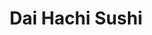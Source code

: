 ---
layout: place
title: "Dai Hachi Sushi"
permalink: /new-york/new-york/dai-hachi-sushi.html
stateAbbr: NY
stateName: New York
cityName: New York
place_id: ChIJQ_TyS1ZZwokRkOjP0LEQSVc
photos:
  - name: >-
      places/ChIJQ_TyS1ZZwokRkOjP0LEQSVc/photos/AUy1YQ36wdS4FCPLCEvtMj5Rkm27Qq5ra5wNcmbKLHcDxiECuIm8jB4EKVVhFxSUUheBNF0gD6aoo4vMr14p_2cMZqZWlKPDV_QXrhreW_ZI9J1RW_JtCMYf5Si6yT4Wjks0BvAsQd-KsmmpzSFMBqH9eIX1BhlpTagahQ1sdiM1IuvBYcbKxsc6uRv3j14-i_j2spPiWbZT5z5cly4PPB6bouzdblPzMD7HACryHr-Nt__WkRSVGD1Ri-Mx3y0rvyaa2sH0ZYWPQmQIBsxH9BZyDhoKlsCN1O_iExpboTcsvFn990-mAZadKJjg7kc8Dgsal3jnOhheUoaHiO7FSPWuURYRZtGzRw4wxOSVid63oSMCY7pU299ijx6rQnV7ttzE7-bsUq_iDzGFl2URQqdRmMaf_FYQVIYUNIk_lqT00Ec
    widthPx: 1440
    heightPx: 1440
    authorAttributions:
      - displayName: Aries Mar
        uri: https://maps.google.com/maps/contrib/112491636873206270857
        photoUri: >-
          https://lh3.googleusercontent.com/a-/ALV-UjX-ooxaqbKQJXxOz3h66hqv4dSa5KU4efUayMFWrm9USMWohv1u=s100-p-k-no-mo
    flagContentUri: >-
      https://www.google.com/local/imagery/report/?cb_client=maps_api_places.places_api&image_key=!1e10!2sCIHM0ogKEICAgIDtoODrTw&hl=en-US
    googleMapsUri: >-
      https://www.google.com/maps/place//data=!3m4!1e2!3m2!1sCIHM0ogKEICAgIDtoODrTw!2e10!4m2!3m1!1s0x89c259564bf2f443:0x574910b1d0cfe890
  - name: >-
      places/ChIJQ_TyS1ZZwokRkOjP0LEQSVc/photos/AUy1YQ2MjmiKLlX2yzOZNGGAKWbTVWMtrsDXwtfetPmurItLE9e8FntYTJlfuWxhQWYb8yzN7p10AEqX1DB8FCGsWW1sw1yuFSjVtKgu1EyRky-I39DNn2ReiTHCURc__QOnTTjhUgxwfDzd4m8DwbwJ2hYdt1sPWP9iy8Ubj6vQkA_zjailK2kE9LlAYuKNsR-puIo3-bdBdLlDlcQp0YdzLgP7dTfOFHRKxRkC9tHcCxE2tfnhmDZRriyFTcLa5FLq0M4gNB0GOypJLHoja8OAyUYwuIXzVPAsey2YADS7snYxdbKCvZlLlBRGkkQskEymHH0uXd2c9lN5CrPazhsy-NyAQBmYzzJ-pJXN-zA-MrBxMe80uY7FA6S4q-LM-um8qAZY-1P2ozjtPitoiFw92rB-3OsxBVG2MhAA5icCT1d_ja8
    widthPx: 3931
    heightPx: 2107
    authorAttributions:
      - displayName: Dorline Bosboom
        uri: https://maps.google.com/maps/contrib/113248696068336492273
        photoUri: >-
          https://lh3.googleusercontent.com/a-/ALV-UjUAhZYSZamyn5CvBwBzHUJoh5SQLXmB-kk2UccHWrPPOKyrmItvkA=s100-p-k-no-mo
    flagContentUri: >-
      https://www.google.com/local/imagery/report/?cb_client=maps_api_places.places_api&image_key=!1e10!2sCIHM0ogKEICAgICh49nAuwE&hl=en-US
    googleMapsUri: >-
      https://www.google.com/maps/place//data=!3m4!1e2!3m2!1sCIHM0ogKEICAgICh49nAuwE!2e10!4m2!3m1!1s0x89c259564bf2f443:0x574910b1d0cfe890
  - name: >-
      places/ChIJQ_TyS1ZZwokRkOjP0LEQSVc/photos/AUy1YQ1zb6a0gxDy29zKAvvQsqyDX9VlgrqyST-hzGa3eDGQ4EQSGC2sxdnKKUrxGMitJhlq9WRT3plBoXKmTSLd7h3iCc8ucrWobnTEG8gb5_GJQ_rDxGOslvgC7gwcb25oCSLNGj-QBj7C37RvvyaGmMh4UH5m_hWVfjUf5-7FB8LGh3NN1KSguhMuAOhZ9ENrxJTuQTvsuEKPcibv6os53uxP5iY7wIF4prPAq5k0QsALJ25_5tnQfq9MmulVJZJ4TTc6J0PROoR6tXJdW_OKh74U18VcQtZmLoQAhOduCDXWtf3WY6m58ej22MldBR09XFkUjsHZNfgNyct5qLhk332Zun54en-vMi6-cjEevwfCmvSqOpTc7hWNQiIi9ZJsVHdyv82Vw7ApWFusnAIt7MRHCSW0AbaQXCRwe-qTC6Q
    widthPx: 4716
    heightPx: 3540
    authorAttributions:
      - displayName: Yanisa Kham
        uri: https://maps.google.com/maps/contrib/116851460250451287977
        photoUri: >-
          https://lh3.googleusercontent.com/a-/ALV-UjW5Z8j7ElYciVKGVlm60tmTJjh2jKP4ZKdLS9t-hbvAEMVwu4k6Rw=s100-p-k-no-mo
    flagContentUri: >-
      https://www.google.com/local/imagery/report/?cb_client=maps_api_places.places_api&image_key=!1e10!2sCIHM0ogKEICAgICZ_eSnAw&hl=en-US
    googleMapsUri: >-
      https://www.google.com/maps/place//data=!3m4!1e2!3m2!1sCIHM0ogKEICAgICZ_eSnAw!2e10!4m2!3m1!1s0x89c259564bf2f443:0x574910b1d0cfe890
  - name: >-
      places/ChIJQ_TyS1ZZwokRkOjP0LEQSVc/photos/AUy1YQ1u055UkiUveaiHTx2w6SK3n_P628UQ8YHYdrAXEKy3JTRCUDPuqnb3QB49dKKNkveXTcpEAt--hjH_qDTPMc5X3qEXrBpJMnMA4HZuxT63xkgKZ0qDueSaL2ntX2gaUH7UP8RMp5GUnEp4Sv8EdyLt7e0JTas5Xlg5g51VKtbA9D01rLS5CX0eMvN8mi3jcT2im7vC2NcnKO2ujPkaiATrOeLjU9-TgxvjldAfhdUL4eAB_WTDgo0l5glvgmbIoTmab4AVJuk67lwoW8Na8CnZQsHjc79qnZ2jYC7Yy8u0r8G8VjMYemo4Il9rBcWK9aqC_fB5O801JsBFbNTuSgg4EknX3AtO6UC9waqqAC_P0is58aX_T7cawLdKgb3PX4sZAn5n0fivMlxizvdbm4ea6vAk91xaA7BppN3_ykwuKA
    widthPx: 3024
    heightPx: 3024
    authorAttributions:
      - displayName: ReedH
        uri: https://maps.google.com/maps/contrib/115878967810096426328
        photoUri: >-
          https://lh3.googleusercontent.com/a-/ALV-UjWsidbgJWXrG5VbkkR8giN5WtaJ-KEAgFCQbP-pDkL34CoX9I7F=s100-p-k-no-mo
    flagContentUri: >-
      https://www.google.com/local/imagery/report/?cb_client=maps_api_places.places_api&image_key=!1e10!2sCIHM0ogKEICAgIDF54-2Gw&hl=en-US
    googleMapsUri: >-
      https://www.google.com/maps/place//data=!3m4!1e2!3m2!1sCIHM0ogKEICAgIDF54-2Gw!2e10!4m2!3m1!1s0x89c259564bf2f443:0x574910b1d0cfe890
  - name: >-
      places/ChIJQ_TyS1ZZwokRkOjP0LEQSVc/photos/AUy1YQ3h6iV87RsoiYMixWwg4mepdeZ52POukHvgkkHIw-zROy9QageJ7QRuDpVIuOYZiFOiPXm8mUw8k7gvm24yRJotvBgGH48F3HEPgnoQ_OORsojqJ3CrNsHatY1UJAyEiW4skDRXmTlCQsi3_W3MTPoWEqsp_e0-gx6CWqvBduoi0t-5AKek086M7r3_G7hkp4qcRalnvB5Q2exgjk9_fXQ5se3-cOUxsH5ht7IFDluYv4IxwALYUpMSb761_a6qhc7KsLHtOnMja0PHo9hFf4YWCnIrPuW5lCAxcCHlfiDMOXH7yZzqoEaepRmd16BShQLO8-FlGHFQL_CVPM-hq-I0b_PzSBpBpSxRmFGywoKrRt7HLycpI_F3R9VKI4PzzuIZuiSSEFWuVPjASYPkDKy0aXhvBNAJjrLhGMTBaWkN2Q
    widthPx: 3024
    heightPx: 4032
    authorAttributions:
      - displayName: luo ji zheng
        uri: https://maps.google.com/maps/contrib/110865817581926347723
        photoUri: >-
          https://lh3.googleusercontent.com/a/ACg8ocLVhsosng9cbQ_P4SbkuLWZwpxh5wikDL_UhQZ6yzf8eDqLXg=s100-p-k-no-mo
    flagContentUri: >-
      https://www.google.com/local/imagery/report/?cb_client=maps_api_places.places_api&image_key=!1e10!2sCIHM0ogKEICAgICXpJPBLA&hl=en-US
    googleMapsUri: >-
      https://www.google.com/maps/place//data=!3m4!1e2!3m2!1sCIHM0ogKEICAgICXpJPBLA!2e10!4m2!3m1!1s0x89c259564bf2f443:0x574910b1d0cfe890
  - name: >-
      places/ChIJQ_TyS1ZZwokRkOjP0LEQSVc/photos/AUy1YQ3m4-WlJti_cpHdTSxJUAckqvfXA1Z2cbPD56azBRHwoi-Azu_TeuaFMzm2poyp7nJ-9qpY79kTxe6mrtUO4Ii4MIcm3fbzou6cia4maVYJ3Go7UJt1f85DvD70Qft_Fl0JbabtpdC0u23ftzs9QYJy6vhkf1kj4Su7OCY_AnLolMyhm1Lz2-P0t9RhMUsIajuzpjPZQk3zJy5rE5Mz9IdKdrc83tHGUn0gP6Euy3UB0PZ1SwiudJumYvrw5IsV_NspI2IXN43N7Xo5fXsES2wzMKpcCfaSHlLmjtDZ_JJMQHZzZXJtdPDiddTjbcLouHks6usjejiBuJCtC1_nNgfdY06TM1Cjbhh0jVAzN-tgQLXp1Vg1Ihl1aFOXpaQlx4Mweq4Qyed-n2uoQ044qOvOS6B2SZjnLfwOqri4Bic
    widthPx: 3024
    heightPx: 4032
    authorAttributions:
      - displayName: Bruno Storchi Bergmann
        uri: https://maps.google.com/maps/contrib/114693973552407275731
        photoUri: >-
          https://lh3.googleusercontent.com/a-/ALV-UjU8uOmxXzWh93L0gGgDlflvyGQ7SaHaJD1S5SF888EMrYeV6rH9=s100-p-k-no-mo
    flagContentUri: >-
      https://www.google.com/local/imagery/report/?cb_client=maps_api_places.places_api&image_key=!1e10!2sCIHM0ogKEICAgICFzaCTZg&hl=en-US
    googleMapsUri: >-
      https://www.google.com/maps/place//data=!3m4!1e2!3m2!1sCIHM0ogKEICAgICFzaCTZg!2e10!4m2!3m1!1s0x89c259564bf2f443:0x574910b1d0cfe890
  - name: >-
      places/ChIJQ_TyS1ZZwokRkOjP0LEQSVc/photos/AUy1YQ0gIrl-4wNiMEXXI7KXgRi6MEonX5MKtc19_NITMG1qgY5br3veQRHtLmTq_67KD0d2wNfWg2wrbSyT2J8GG1WtHXuy16b1EvMOcsnvN2m_DDWj9UqU4O6z-z2CJ-uDH71Ik1iUs2scey97_Agjs4Fi-jq839Kn1S_0d7urOX68ZPbGFmFVY4ID2yZZ0aCcmm2tehvaLDkey9KaVwS4bGb2QOdWeqvuRlvigrOxV7pU-qo3xQ5ed45v7ZUE-1Yc2BAmAThE_1fSyGYVC4AGAC3E5wi7rbEBB0YSlXCrw11ORzgZ4yoIVwzWxiGHCkgcN_LOAWhkHV3xI8kBaJfQKwAr3R19FFmlJLiq-nIJUKuZonHJfS1GpgKiBIWEUBDeLVk-x9s3In_qrgLvLaYVV9YZb9MnGHYQKCzQsJCAUopqSN1r
    widthPx: 4080
    heightPx: 3072
    authorAttributions:
      - displayName: Pebbles Napakh
        uri: https://maps.google.com/maps/contrib/110064834750226327032
        photoUri: >-
          https://lh3.googleusercontent.com/a-/ALV-UjUQYToV40z_FIcitZPR9isL71tOzM21NZtHQNEz7XSs05T4FopE=s100-p-k-no-mo
    flagContentUri: >-
      https://www.google.com/local/imagery/report/?cb_client=maps_api_places.places_api&image_key=!1e10!2sCIHM0ogKEICAgIDP3LeYoAE&hl=en-US
    googleMapsUri: >-
      https://www.google.com/maps/place//data=!3m4!1e2!3m2!1sCIHM0ogKEICAgIDP3LeYoAE!2e10!4m2!3m1!1s0x89c259564bf2f443:0x574910b1d0cfe890
  - name: >-
      places/ChIJQ_TyS1ZZwokRkOjP0LEQSVc/photos/AUy1YQ0T0o1r1xmd1Xzhhu9AR3SDkzEyiraT5e3Xt8XY3pXp2xbwqSSH7_IvEgRV64IZ214kjJeH9TdE8PrDanQDzas42H1LfBUbW45M7lH6oyAVKfRSwLMcZvAx-itLtr-VYZxvh2elRz82TrVjD3iGbjvxz2WVgThGgyITk3t0d8nTiXZCn4WnkUjk82KqAXgqToXJCPYfz4ZL9tCR0fooPBYsXsfZhS7iUcQK13a5hjaFH6BMcMh2rNOfBrTe8d2yygB6I26aqAyQTkFfETaCsOgxNkedkGZo6jFLR4vqWgFBGV5K4TeqodcaFlgSYsnDKXYotfjtWpsDtmieIlB3IgV5PpDqZg3-7DgIocQsAbypSOPcgzDC-_W17Ux3fXWr3tsfPevaIMEv3lRX6FCl_-KvKVUrE5KXboG0tQRN-hcnVw
    widthPx: 1440
    heightPx: 1440
    authorAttributions:
      - displayName: Aries Mar
        uri: https://maps.google.com/maps/contrib/112491636873206270857
        photoUri: >-
          https://lh3.googleusercontent.com/a-/ALV-UjX-ooxaqbKQJXxOz3h66hqv4dSa5KU4efUayMFWrm9USMWohv1u=s100-p-k-no-mo
    flagContentUri: >-
      https://www.google.com/local/imagery/report/?cb_client=maps_api_places.places_api&image_key=!1e10!2sCIHM0ogKEICAgIDtoODrbw&hl=en-US
    googleMapsUri: >-
      https://www.google.com/maps/place//data=!3m4!1e2!3m2!1sCIHM0ogKEICAgIDtoODrbw!2e10!4m2!3m1!1s0x89c259564bf2f443:0x574910b1d0cfe890
  - name: >-
      places/ChIJQ_TyS1ZZwokRkOjP0LEQSVc/photos/AUy1YQ3j_CgS6AfJYzSAOU5RwMrEEeeJPygtgI0hFx1cGdV5dKzbTtycyXea18kxcZcuJszO_sBc4zxT0Ap13YoH7BPmd3N7tFqES5LsvkhdO7iQTHllD04gL-xqxCc1nhmFTrRT7u27QGL0bkOYZTHEcYxosneuDBoXoKgD0uxrrMMqdLk7_GeP1MRkEQk-L3XWCJpuov1nBtuJQ-CnO7AMhLZOh6vICftB8MR7-mPYPHNuwoJvk0m833AC09t2aZ_UPnuTuIjJdS46608uPW9LXexhfYTz-HzZfS8uJ3TI7ajAuNNZR21mr3QfCBBUlTWpMFfQTRFyLCrSr5q5pgjjCl67UPX1VRL4QhWJk-z8feOgV3uPztggB_Jg1HAR2AXLHk5_oN6WKB6Wigm1MluySisyh09J-RRKlZ6rW_Zg6IbdcA
    widthPx: 2736
    heightPx: 3648
    authorAttributions:
      - displayName: Josh Macabu
        uri: https://maps.google.com/maps/contrib/113751998734047551374
        photoUri: >-
          https://lh3.googleusercontent.com/a/ACg8ocIGKJomcbbGJJ1vUjnE3kA9cbSjoMfF9l4t2ORP93ktl99JGg=s100-p-k-no-mo
    flagContentUri: >-
      https://www.google.com/local/imagery/report/?cb_client=maps_api_places.places_api&image_key=!1e10!2sCIHM0ogKEICAgICB3MjgLg&hl=en-US
    googleMapsUri: >-
      https://www.google.com/maps/place//data=!3m4!1e2!3m2!1sCIHM0ogKEICAgICB3MjgLg!2e10!4m2!3m1!1s0x89c259564bf2f443:0x574910b1d0cfe890
  - name: >-
      places/ChIJQ_TyS1ZZwokRkOjP0LEQSVc/photos/AUy1YQ2H2w-EfAuvmFg3epmDN-tEiGwtzjXuxTgwPgQ76UJ5WO-cc6oNEo0XKlQStyRGHFRJ2YYMEHU06629II23jpc9dyCe2ocMl82dhqe2jbs_To8uSj_oydg7ceWF_EuoAZ3jdRxemHl5T3xFbkYBg1wbeweMxvxdVRmwbrQrji6zkDcM4KEQIh5cH60sccOPwP9fRBXox4Y0lKzSElqHB0Ph-38OfzYyPEHZJdAXzmiMI874udhceu767eBK4xNlPrTOtYuGW1q7bxZ5xvw3G_pzYAmGT5KtLbNb5cWFKDAyXTypvclQ3n9BD9NkNFtaV79nxlR5I6RdSDZvS42KBxgoEIFG6T25vY0JVdKMqHEHCR-tLvgJLH1FIyypH16kL7hKK0NeaLQEScAYxRcgyJmkCCtZqW1xVtTawEGz1eDj-AQ
    widthPx: 2503
    heightPx: 3245
    authorAttributions:
      - displayName: Andrés Berl
        uri: https://maps.google.com/maps/contrib/100732084376447013356
        photoUri: >-
          https://lh3.googleusercontent.com/a-/ALV-UjWTfgkg0SYr8-X28lKX7_X6g2OxvuMuv5NC95gHMTTtbqSnb31Ajg=s100-p-k-no-mo
    flagContentUri: >-
      https://www.google.com/local/imagery/report/?cb_client=maps_api_places.places_api&image_key=!1e10!2sCIHM0ogKEICAgICZiOSuzgE&hl=en-US
    googleMapsUri: >-
      https://www.google.com/maps/place//data=!3m4!1e2!3m2!1sCIHM0ogKEICAgICZiOSuzgE!2e10!4m2!3m1!1s0x89c259564bf2f443:0x574910b1d0cfe890
address: '1074 2nd Ave #2, New York, NY 10022, USA'
street: '1074 2nd Ave #2'
city: New York
state: NY
zip: '10022'
country: USA
neighborhood: null
latitude: '40.758834'
longitude: '-73.965318'
accessibility_options:
  wheelchairAccessibleParking: false
  wheelchairAccessibleEntrance: true
  wheelchairAccessibleRestroom: true
  wheelchairAccessibleSeating: true
business_status: OPERATIONAL
name: Dai Hachi Sushi
google_maps_links:
  directionsUri: >-
    https://www.google.com/maps/dir//''/data=!4m7!4m6!1m1!4e2!1m2!1m1!1s0x89c259564bf2f443:0x574910b1d0cfe890!3e0
  placeUri: https://maps.google.com/?cid=6289576710498150544
  writeAReviewUri: >-
    https://www.google.com/maps/place//data=!4m3!3m2!1s0x89c259564bf2f443:0x574910b1d0cfe890!12e1
  reviewsUri: >-
    https://www.google.com/maps/place//data=!4m4!3m3!1s0x89c259564bf2f443:0x574910b1d0cfe890!9m1!1b1
  photosUri: >-
    https://www.google.com/maps/place//data=!4m3!3m2!1s0x89c259564bf2f443:0x574910b1d0cfe890!10e5
primary_type: Sushi Restaurant
opening_hours:
  regular: null
  current: null
secondary_opening_hours:
  regular:
    weekdayDescriptions: null
    type: null
  current:
    weekdayDescriptions: null
    type: null
phone: null
price_level: null
price_range: null
rating: null
rating_count: 0
website: null
description: null
reviews: null
parking_options: null
payment_options: null
allow_dogs: null
curbside_pickup: null
delivery: null
dine_in: null
good_for_children: null
good_for_groups: null
good_for_sports: null
live_music: null
menu_for_children: null
outdoor_seating: null
reservable: null
restroom: null
serves_beer: null
serves_breakfast: null
serves_brunch: null
serves_cocktails: null
serves_coffee: null
serves_dinner: null
serves_dessert: null
serves_lunch: null
serves_vegetarian_food: null
serves_wine: null
takeout: null
slug: Dai-Hachi-Sushi

---